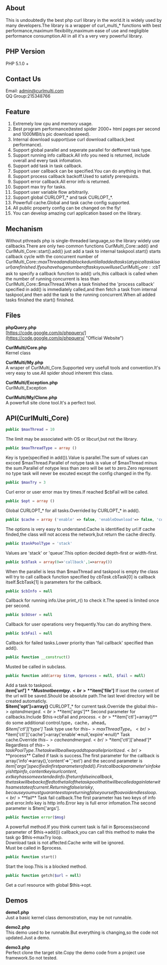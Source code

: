 About
-----

This is undoubtedly the best php curl library in the world.It is widely used by many developers.The library is a wrapper of curl_multi_* functions with best performance,maximum flexibility,maximum ease of use and negligible performance consumption.All in all it's a very very powerful library.

PHP Version
-----------
PHP 5.1.0 +

Contact Us
----------
Email: admin@curlmulti.com<br>
QQ Group:215348766

Feature
-------
1. Extremely low cpu and memory usage.
1. Best program performance(tested spider 2000+ html pages per second and 1000MBit/s pic download speed).
1. Internal download support(use curl download callback,best performance).
1. Support global parallel and seperate parallel for defferent task type.
1. Support running info callback.All info you need is returned, include overall and every task infomation.
1. Support add task in task callback.
1. Support user callback can be specified.You can do anything in that.
1. Support process callback backoff.Used to satisfy prerequists.
1. Support error callback.All error info is returned.
1. Support max try for tasks.
1. Support user variable flow arbitrarily.
1. Support global CURLOPT_* and task CURLOPT_*.
1. Powerfull cache.Global and task cache config supported.
1. All public property config can be changed on the fly!
1. You can develop amazing curl application based on the library.

Mechanism
---------

Without pthreads php is single-threaded language,so the library widely use callbacks.There are only two common functions CurlMulti_Core::add() and CurlMulti_Core::start().add() just add a task to internal taskpool.start() starts callback cycle with the concurrent number of CurlMulti_Core::$maxThread and is blocked until all added tasks(a typical task is a url) are finished.If you have huge number of tasks you will use CurlMulti_Core::$cbTask to specify a callback function to add() urls,this callback is called when the number of running concurrent is less than CurlMulti_Core::$maxThread.When a task finished the 'process callback' specified in add() is immediately called,and then fetch a task from internal taskpool,and then add the task to the running concurrent.When all added tasks finished the start() finished.

Files
-----
**phpQuery.php**<br>
[https://code.google.com/p/phpquery/](https://code.google.com/p/phpquery/ "Official Website")

**CurlMulti/Core.php**<br>
Kernel class

**CurlMulti/My.php**<br>
A wraper of CurlMulti_Core.Supported very usefull tools and convention.It's very easy to use.All spider shoud inherent this class.

**CurlMulti/Exception.php**<br>
CurlMulti_Exception

**CurlMulti/My/Clone.php**<br>
A powerfull site clone tool.It's a perfect tool.

API(CurlMulti_Core)
-------------------
```PHP
public $maxThread = 10
```
The limit may be associated with OS or libcurl,but not the library.

```PHP
public $maxThreadType = array ()
```
Key is type(specified in add()).Value is parallel.The sum of values can excced $maxThread.Parallel of notype task is value of $maxThread minus the sum.Parallel of notype less than zero will be set to zero.Zero represent no type task will never be excuted except the config changed in the fly.

```PHP
public $maxTry = 3
```
Curl error or user error max try times.If reached $cbFail will be called.

```PHP
public $opt = array ()
```
Global CURLOPT_* for all tasks.Overrided by CURLOPT_* in add().

```PHP
public $cache = array ('enable' => false, 'enableDownload'=> false, 'compress' => false, 'dir' => null, 'expire' =>86400, 'dirLevel' => 1)
```
The options is very easy to understand.Cache is identified by url.If cache finded,the class will not access the network,but return the cache directly.

```PHP
public $taskPoolType = 'stack'
```
Values are 'stack' or 'queue'.This option decided depth-first or width-first.

```PHP
public $cbTask = array(0=>'callback',1=>array())
```
When the parallel is less than $maxThread and taskpool is empty the class will try to call callback function specified by $cbTask.$cbTask[0] is callback itself.$cbTask[1] is parameters for the callback.

```PHP
public $cbInfo = null
```
Callback for running info.Use print_r() to check it.The speed is limited once per second.

```PHP
public $cbUser = null
```
Callback for user operations very frequently.You can do anything there.

```PHP
public $cbFail = null
```
Callback for failed tasks.Lower priority than 'fail callback' specified than add().

```PHP
public function __construct()
```
Musted be called in subclass.

```PHP
public function add(array $item, $process = null, $fail = null)
```
Add a task to taskpool.<br>
**$item['url']** Must not be emtpy.<br>
**$item['file']** If isset the content of the url will be saved.Should be absolute path.The last level directory will be created automaticly.<br>
**$item['opt']=array()** CURLOPT_* for current task.Override the global $this->opt and merged.<br>
**$item['args']** Second parameter for callbacks.Include $this->cbFail and $process.<br>
**$item['ctl']=array()** do some additional control.type，cache，ahead。<br />
*$item['ctl']['type']* Task type use for $this->maxThreadType。<br />
*$item['ctl']['cache']=array('enable'=>null,'expire'=>null)* Task cache.Override $this->cache and merged.<br />
*$item['ctl']['ahead']* Regardless of $this->taskPoolType.The task will be allway add to parallel prioritized.<br />
**$process** Called if task is success.The first parameter for the callback is array('info'=>array(),'content'=>'','ext') and the second parameter is $item['args'] specified in first parameter of add().First callback parameter's info key is http info,content key is url content,ext key has some extended info.If return false in callback,the task will be backoffed to the tail of the taskpool that it will be called again later with same state of current.Returning false is risky,because you must guarantee stop returning false yourself to avoid endless loop.<br />
**$fail** Task fail callback.The first parameter has two keys of info and error.Info key is http info.Error key is full error infomation.The second parameter is $item['args'].

```PHP
public function error($msg)
```
A powerfull method.If you think current task is fail in $process(second parameter of $this->add()) callback,you can call this method to make the task go $this->maxTry loop.<br />
Download task is not affected.Cache write will be ignored.<br>
Must be called in $process.

```PHP
public function start()
```
Start the loop.This is a blocked method.

```PHP
public function getch($url = null)
```
Get a curl resource with global $this->opt.

Demos
-----
**demo1.php**<br>
Just a basic kernel class demonstration, may be not runnable.

**demo2.php**<br>
This demo used to be runnable.But everything is changing,so the code not updated.Just a demo.

**demo3.php**<br>
Perfect clone the target site.Copy the demo code from a project use framework.So not tested.
